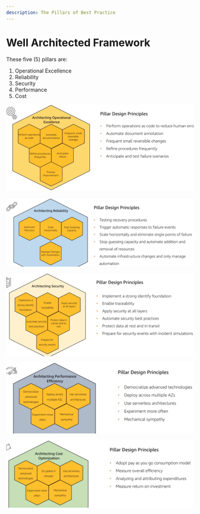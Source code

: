 ```yaml
---
description: The Pillars of Best Practice
---
```


# Well Architected Framework

These five \(5\) pillars are:

1. Operational Excellence 
2. Reliability
3. Security
4. Performance
5. Cost

![](../.gitbook/assets/screen-shot-2019-11-18-at-6.25.48-pm.png)

![](../.gitbook/assets/screen-shot-2019-11-18-at-6.25.57-pm.png)

![](../.gitbook/assets/screen-shot-2019-11-18-at-6.26.04-pm.png)

![](../.gitbook/assets/screen-shot-2019-11-18-at-6.26.13-pm.png)

![](../.gitbook/assets/screen-shot-2019-11-18-at-6.26.23-pm.png)

